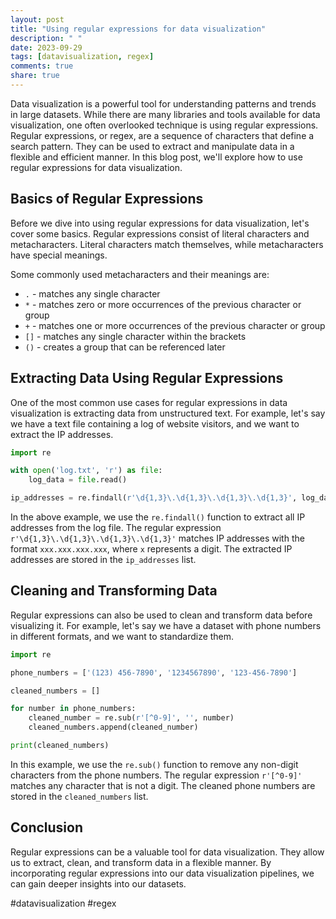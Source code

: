 ```yaml
---
layout: post
title: "Using regular expressions for data visualization"
description: " "
date: 2023-09-29
tags: [datavisualization, regex]
comments: true
share: true
---
```


Data visualization is a powerful tool for understanding patterns and trends in large datasets. While there are many libraries and tools available for data visualization, one often overlooked technique is using regular expressions. Regular expressions, or regex, are a sequence of characters that define a search pattern. They can be used to extract and manipulate data in a flexible and efficient manner. In this blog post, we'll explore how to use regular expressions for data visualization.

## Basics of Regular Expressions

Before we dive into using regular expressions for data visualization, let's cover some basics. Regular expressions consist of literal characters and metacharacters. Literal characters match themselves, while metacharacters have special meanings.

Some commonly used metacharacters and their meanings are:

- `.` - matches any single character
- `*` - matches zero or more occurrences of the previous character or group
- `+` - matches one or more occurrences of the previous character or group
- `[]` - matches any single character within the brackets
- `()` - creates a group that can be referenced later

## Extracting Data Using Regular Expressions

One of the most common use cases for regular expressions in data visualization is extracting data from unstructured text. For example, let's say we have a text file containing a log of website visitors, and we want to extract the IP addresses.

```python
import re

with open('log.txt', 'r') as file:
    log_data = file.read()

ip_addresses = re.findall(r'\d{1,3}\.\d{1,3}\.\d{1,3}\.\d{1,3}', log_data)
```

In the above example, we use the `re.findall()` function to extract all IP addresses from the log file. The regular expression `r'\d{1,3}\.\d{1,3}\.\d{1,3}\.\d{1,3}'` matches IP addresses with the format `xxx.xxx.xxx.xxx`, where `x` represents a digit. The extracted IP addresses are stored in the `ip_addresses` list.

## Cleaning and Transforming Data

Regular expressions can also be used to clean and transform data before visualizing it. For example, let's say we have a dataset with phone numbers in different formats, and we want to standardize them.

```python
import re

phone_numbers = ['(123) 456-7890', '1234567890', '123-456-7890']

cleaned_numbers = []

for number in phone_numbers:
    cleaned_number = re.sub(r'[^0-9]', '', number)
    cleaned_numbers.append(cleaned_number)

print(cleaned_numbers)
```

In this example, we use the `re.sub()` function to remove any non-digit characters from the phone numbers. The regular expression `r'[^0-9]'` matches any character that is not a digit. The cleaned phone numbers are stored in the `cleaned_numbers` list.

## Conclusion

Regular expressions can be a valuable tool for data visualization. They allow us to extract, clean, and transform data in a flexible manner. By incorporating regular expressions into our data visualization pipelines, we can gain deeper insights into our datasets.

#datavisualization #regex